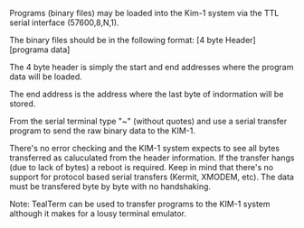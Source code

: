 Programs (binary files) may be loaded into the Kim-1 system via the TTL serial interface (57600,8,N,1).

The binary files should be in the following format: [4 byte Header][programa data]

The 4 byte header is simply the start and end addresses where the program data will be loaded.

The end address is the address where the last byte of indormation will be stored.

From the serial terminal type "~" (without quotes) and use a serial transfer program to send the raw binary data to the KIM-1.

There's no error checking and the KIM-1 system expects to see all bytes transferred as caluculated from the header information.
If the transfer hangs (due to lack of bytes) a reboot is required.
Keep in mind that there's no support for protocol based serial transfers (Kermit, XMODEM, etc).
The data must be transfered byte by byte with no handshaking.

Note: TealTerm can be used to transfer programs to the KIM-1 system although it makes for a lousy terminal emulator.
